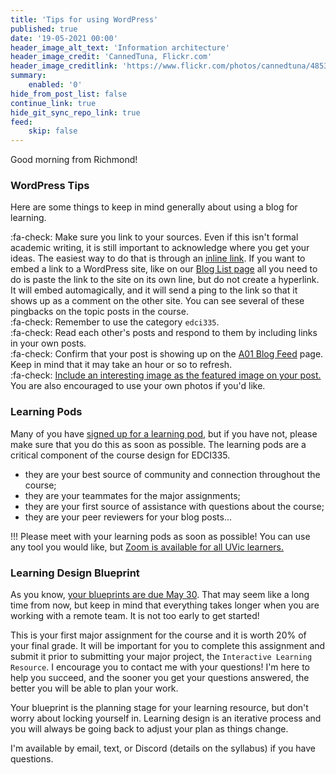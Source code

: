 ```yaml
---
title: 'Tips for using WordPress'
published: true
date: '19-05-2021 00:00'
header_image_alt_text: 'Information architecture'
header_image_credit: 'CannedTuna, Flickr.com'
header_image_creditlink: 'https://www.flickr.com/photos/cannedtuna/4853380320/'
summary:
    enabled: '0'
hide_from_post_list: false
continue_link: true
hide_git_sync_repo_link: true
feed:
    skip: false
---
```





Good morning from Richmond!


### WordPress Tips

Here are some things to keep in mind generally about using a blog for learning.

:fa-check: Make sure you link to your sources. Even if this isn't formal academic writing, it is still important to acknowledge where you get your ideas. The easiest way to do that is through an [inline link](https://www.wpbeginner.com/beginners-guide/beginners-guide-on-how-to-add-a-link-in-wordpress/#linkvisualeditor). If you want to embed a link to a WordPress site, like on our [Blog List page](https://edtechuvic.ca/edci335/a01-blog-list/) all you need to do is paste the link to the site on its own line, but do not create a hyperlink. It will embed automagically, and it will send a ping to the link so that it shows up as a comment on the other site. You can see several of these pingbacks on the topic posts in the course.<br>
:fa-check: Remember to use the category `edci335`.<br>
:fa-check: Read each other's posts and respond to them by including links in your own posts. <br>
:fa-check: Confirm that your post is showing up on the [A01 Blog Feed](https://edtechuvic.ca/edci335/a01-blog-feed/) page. Keep in mind that it may take an hour or so to refresh.  
:fa-check: [Include an interesting image as the featured image on your post.](https://edtechuvic.ca/edci335/image-sources-and-creative-commons/) You are also encouraged to use your own photos if you'd like.


### Learning Pods

Many of you have [signed up for a learning pod](https://edtechuvic.ca/edci335/a01-social-spaces/), but if you have not, please make sure that you do this as soon as possible. The learning pods are a critical component of the course design for EDCI335.

- they are your best source of community and connection throughout the course;
- they are your teammates for the major assignments;
- they are your first source of assistance with questions about the course;
- they are your peer reviewers for your blog posts...


!!! Please meet with your learning pods as soon as possible! You can use any tool you would like, but [Zoom is available for all UVic learners.](https://uvic.zoom.us/)

### Learning Design Blueprint
As you know, [your blueprints are due May 30](https://edtechuvic.ca/edci335/learning-design-blueprint/). That may seem like a long time from now, but keep in mind that everything takes longer when you are working with a remote team. It is not too early to get started!

This is your first major assignment for the course and it is worth 20% of your final grade. It will be important for you to complete this assignment and submit it prior to submitting your major project, the `Interactive Learning Resource`. I encourage you to contact me with your questions! I'm here to help you succeed, and the sooner you get your questions answered, the better you will be able to plan your work.

Your blueprint is the planning stage for your learning resource, but don't worry about locking yourself in. Learning design is an iterative process and you will always be going back to adjust your plan as things change.

I'm available by email, text, or Discord (details on the syllabus) if you have questions.

